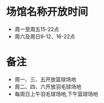 # 场馆名称开放时间

+ 周一至周五15-22点
+ 周六及周日9-12、16-22点

# 备注

+ 周一、三、五开放篮球场地
+ 周二、四、六开放羽毛球场地
+ 每周日上午羽毛球场地,下午篮球场地
